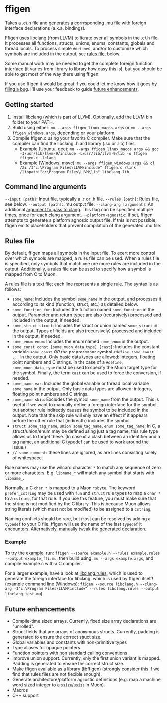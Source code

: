 # ffigen

Takes a .c/.h file and generates a corresponding .mu file with foreign interface declarations (a.k.a. bindings).

Ffigen uses libclang (from [LLVM](https://llvm.org/)) to iterate over all symbols in the .c/.h file. It processes all functions, structs, unions, enums, constants, globals and thread locals. To process simple `#define`s, and/or to customize which symbols are included in the output, see [rules file](#rules-file), below.

Some manual work may be needed to get the complete foreign function interface (it varies from library to library how easy this is), but you should be able to get most of the way there using ffigen.

If you use ffigen it would be great if you could let me know how it goes by [filing a bug](https://github.com/nickmqb/muon/issues). I'll use your feedback to guide [future enhancements](#future-enhancements).

## Getting started

1. Install libclang (which is part of [LLVM](https://llvm.org/)). Optionally, add the LLVM bin folder to your PATH.
2. Build using either: `mu --args ffigen_linux_macos.args` or `mu --args ffigen_windows.args`, depending on your platform.
3. Compile ffigen.c using your favorite C compiler. Make sure that the compiler can find the libclang .h and library (.so or .lib) files.
	* Example (Ubuntu, gcc): `mu --args ffigen_linux_macos.args && gcc -I/usr/lib/llvm-9/include -L/usr/lib/llvm-9/lib -o ffigen ffigen.c -lclang`
	* Example (Windows, msvc): `mu --args ffigen_windows.args && cl /Zi /I"c:\Program Files\LLVM\include" ffigen.c /link /libpath:"c:\Program Files\LLVM\lib" libclang.lib`

## Command line arguments

`--input [path]`: Input file, typically a .c or .h file.
`--rules [path]`: Rules file, see below.
`--output [path]`: .mu output file.
`--clang-arg [argument]`: An additional [argument to pass to clang](https://clang.llvm.org/docs/ClangCommandLineReference.html). This flag can be specified multiple times, once for each clang argument.
`--platform-agnostic`: If set, ffigen attempts to generate a platform agnostic output file. If this is not possible, ffigen emits placeholders that prevent compilation of the generated .mu file.

## Rules file

By default, ffigen maps all symbols in the input file. To exert more control over which symbols are mapped, a rules file can be used. When a rules file is specified, only symbols that match one ore more rules are included in the output. Additionally, a rules file can be used to specify how a symbol is mapped from C to Muon.

A rules file is a text file; each line represents a single rule. The syntax is as follows:

* `some_name`: Includes the symbol `some_name` in the output, and processes it according to its kind (function, struct, etc.) as detailed below.
* `some_function fun`: Includes the function named `some_function` in the output. Parameter and return types are also (recursively) processed and included in the output, if needed.
* `some_struct struct`: Includes the struct or union named `some_struct` in the output. Types of fields are also (recursively) processed and included in the output, if needed.
* `some_enum enum`: Includes the enum named `some_enum` in the output.
* `some_const const [some_muon_data_type] [cast]`: Includes the constant variable `some_const` _OR_ the preprocessor symbol `#define some_const ...` in the output. Only basic data types are allowed: integers, floating point numbers and C strings. In the case of a `#define`, `some_muon_data_type` must be used to specify the Muon target type for the symbol. Finally, the term `cast` can be used to force the conversion, if needed.
* `some_name var`: Includes the global variable or thread local variable `some_name` in the output. Only basic data types are allowed: integers, floating point numbers and C strings.
* `some_name skip`: Excludes the symbol `some_name` from the output. This is useful if we want to manually define a foreign interface for the symbol, but another rule indirectly causes the symbol to be included in the output. Note that the skip rule will only have an effect if it appears before the other rule that (indirectly) includes the symbol.
* `struct some_tag_name`, `union some_tag_name`, `enum some_tag_name`: In C, a struct/union/enum may be defined using just a tag name; this rule type allows us to target these. (In case of a clash between an identifier and a tag name, an additional C typedef can be used to work around the issue.)
* `// some comment`: these lines are ignored, as are lines consisting solely of whitespace.

Rule names may use the wilcard character `*` to match any sequence of zero or more characters. E.g. `libname_*` will match any symbol that starts with `libname_`.

Normally, a C `char *` is mapped to a Muon `*sbyte`. The keyword `prefer_cstring` may be used with `fun` and `struct` rule types to map a `char *` to a `cstring`, for that rule. If you use this feature, you must make sure that the string is not modified by the C library. This is because Muon allows string literals (which must not be modified) to be assigned to a `cstring`.

Naming conflicts should be rare, but most can be resolved by adding a `typedef` to your C file. ffigen will use the name of the last `typedef` it encounters. Alternatively, manually tweak the generated declaration.

### Example

To try the [example](example.mu), run: `ffigen --source example.h --rules example.rules --output example_ffi.mu`, then build using: `mu --args example.args`, and compile example.c with a C compiler.

For a larger example, have a look at [libclang.rules](libclang.rules), which is used to generate the foreign interface for libclang, which is used by ffigen itself! (example command line (Windows): `ffigen --source libclang.h --clang-arg -I"c:\Program Files\LLVM\include" --rules libclang.rules --output libclang_test.mu`)

## Future enhancements

* Compile-time sized arrays. Currently, fixed size array declarations are "unrolled".
* Struct fields that are arrays of anonymous structs. Currently, padding is generated to ensure the correct struct size.
* Global variables and constants with non-primitive types
* Type aliases for opaque pointers
* Function pointers with non standard calling conventions
* Improve union support. Currently, only the first union variant is mapped. Padding is generated to ensure the correct struct size.
* Make ffigen available as a library (libffigen) (strongly consider this if we find that rules files are not flexible enough).
* Generate architecture/platform agnostic definitions (e.g. map a machine word sized integer to a `ssize`/`usize` in Muon).
* Macros
* C++ support
